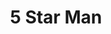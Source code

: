 ---
pid: CH960
title: 5 Star Man
location_transcription: Next to liberty bell
zipcode: '85308'
outside_phl: 'Glendale AZ '
neighborhood: 
age: '26'
age_range: 20-29
instagram: 
image_file_name: CH_960.jpg
proposal_transcription: Dennis Reynolds in all his glory
topic: Unknown
topic_summary: '0'
type: Other No Form
keywords_other: 
credit: Nathan S.
image_labels: 
twitter: 
facebook: 
permalink: "/monuments/ch960/"
layout: item-page
---